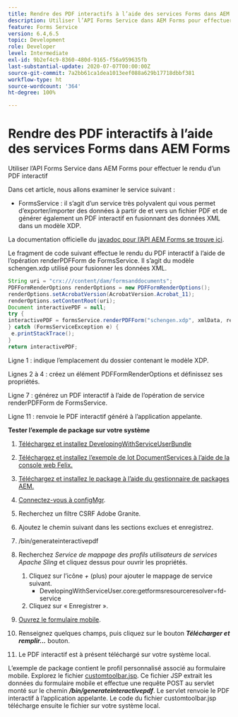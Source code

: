 ```yaml
---
title: Rendre des PDF interactifs à l’aide des services Forms dans AEM Forms
description: Utiliser l’API Forms Service dans AEM Forms pour effectuer le rendu d’un PDF interactif
feature: Forms Service
version: 6.4,6.5
topic: Development
role: Developer
level: Intermediate
exl-id: 9b2ef4c9-8360-480d-9165-f56a959635fb
last-substantial-update: 2020-07-07T00:00:00Z
source-git-commit: 7a2bb61ca1dea1013eef088a629b17718dbbf381
workflow-type: ht
source-wordcount: '364'
ht-degree: 100%

---
```


# Rendre des PDF interactifs à l’aide des services Forms dans AEM Forms

Utiliser l’API Forms Service dans AEM Forms pour effectuer le rendu d’un PDF interactif

Dans cet article, nous allons examiner le service suivant :

* FormsService : il s’agit d’un service très polyvalent qui vous permet d’exporter/importer des données à partir de et vers un fichier PDF et de générer également un PDF interactif en fusionnant des données XML dans un modèle XDP.

La documentation officielle du [javadoc pour l’API AEM Forms se trouve ici](https://helpx.adobe.com/fr/aem-forms/6/javadocs/com/adobe/fd/output/api/package-summary.html).

Le fragment de code suivant effectue le rendu du PDF interactif à l’aide de l’opération renderPDFForm de FormsService. Il s’agit du modèle schengen.xdp utilisé pour fusionner les données XML.

```java
String uri = "crx:///content/dam/formsanddocuments";
PDFFormRenderOptions renderOptions = new PDFFormRenderOptions();
renderOptions.setAcrobatVersion(AcrobatVersion.Acrobat_11);
renderOptions.setContentRoot(uri);
Document interactivePDF = null;
try {
interactivePDF = formsService.renderPDFForm("schengen.xdp", xmlData, renderOptions);
} catch (FormsServiceException e) {
 e.printStackTrace();
}
return interactivePDF;
```

Ligne 1 : indique l’emplacement du dossier contenant le modèle XDP.

Lignes 2 à 4 : créez un élément PDFFormRenderOptions et définissez ses propriétés.

Ligne 7 : générez un PDF interactif à l’aide de l’opération de service renderPDFForm de FormsService.

Ligne 11 : renvoie le PDF interactif généré à l’application appelante.

**Tester l’exemple de package sur votre système**
1. [Téléchargez et installez DevelopingWithServiceUserBundle](/help/forms/assets/common-osgi-bundles/DevelopingWithServiceUser.jar)
1. [Téléchargez et installez l’exemple de lot DocumentServices à l’aide de la console web Felix.](/help/forms/assets/common-osgi-bundles/AEMFormsDocumentServices.core-1.0-SNAPSHOT.jar)
1. [Téléchargez et installez le package à l’aide du gestionnaire de packages AEM.](assets/downloadinteractivepdffrommobileform.zip)

1. [Connectez-vous à configMgr](http://localhost:4502/system/console/configMgr).
1. Recherchez un filtre CSRF Adobe Granite.
1. Ajoutez le chemin suivant dans les sections exclues et enregistrez.
1. /bin/generateinteractivepdf
1. Recherchez _Service de mappage des profils utilisateurs de services Apache Sling_ et cliquez dessus pour ouvrir les propriétés.
   1. Cliquez sur l’icône *+* (plus) pour ajouter le mappage de service suivant.
      * DevelopingWithServiceUser.core:getformsresourceresolver=fd-service
   1. Cliquez sur « Enregistrer ».
1. [Ouvrez le formulaire mobile](http://localhost:4502/content/dam/formsanddocuments/schengen.xdp/jcr:content).
1. Renseignez quelques champs, puis cliquez sur le bouton ***Télécharger et remplir...*** bouton.
1. Le PDF interactif est à présent téléchargé sur votre système local.


L’exemple de package contient le profil personnalisé associé au formulaire mobile. Explorez le fichier [customtoolbar.jsp](http://localhost:4502/apps/AEMFormsDemoListings/customprofiles/addImageToMobileForm/demo/customtoolbar.jsp). Ce fichier JSP extrait les données du formulaire mobile et effectue une requête POST au servlet monté sur le chemin ***/bin/generateinteractivepdf***. Le servlet renvoie le PDF interactif à l’application appelante. Le code du fichier customtoolbar.jsp télécharge ensuite le fichier sur votre système local.
